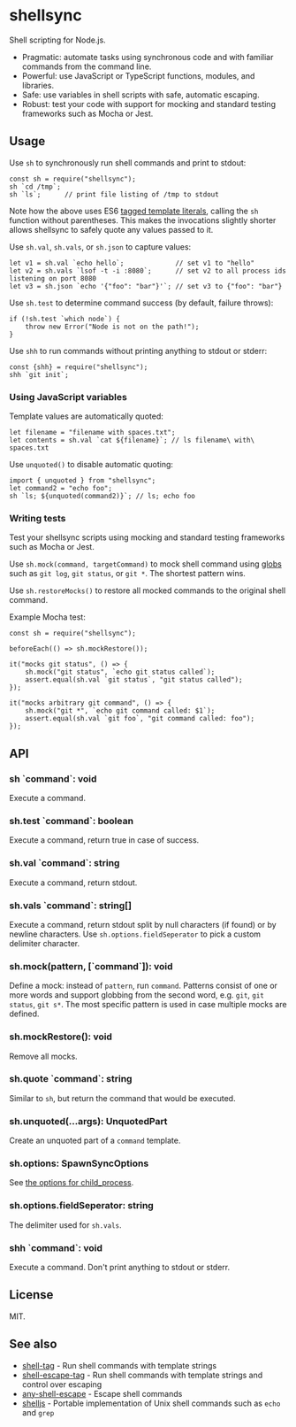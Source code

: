 # shellsync

Shell scripting for Node.js.

* Pragmatic: automate tasks using synchronous code and with familiar commands from the command line.
* Powerful: use JavaScript or TypeScript functions, modules, and libraries.
* Safe: use variables in shell scripts with safe, automatic escaping.
* Robust: test your code with support for mocking and standard testing frameworks such as Mocha or Jest.

## Usage

Use `sh` to synchronously run shell commands and print to stdout:

```
const sh = require("shellsync");
sh `cd /tmp`;
sh `ls`;      // print file listing of /tmp to stdout
```

Note how the above uses ES6 [tagged template literals](https://developer.mozilla.org/en-US/docs/Web/JavaScript/Reference/Template_literals),
calling the `sh` function without parentheses. This makes the invocations slightly shorter allows shellsync to safely quote any values passed to it.

Use `sh.val`, `sh.vals`, or `sh.json` to capture values:

```
let v1 = sh.val `echo hello`;             // set v1 to "hello"
let v2 = sh.vals `lsof -t -i :8080`;      // set v2 to all process ids listening on port 8080
let v3 = sh.json `echo '{"foo": "bar"}'`; // set v3 to {"foo": "bar"}
```

Use `sh.test` to determine command success (by default, failure throws):

```
if (!sh.test `which node`) {
    throw new Error("Node is not on the path!");
}
```

Use `shh` to run commands without printing anything to stdout or stderr:

```
const {shh} = require("shellsync");
shh `git init`;
```

### Using JavaScript variables

Template values are automatically quoted:

```
let filename = "filename with spaces.txt";
let contents = sh.val `cat ${filename}`; // ls filename\ with\ spaces.txt
```

Use `unquoted()` to disable automatic quoting:

```
import { unquoted } from "shellsync";
let command2 = "echo foo";
sh `ls; ${unquoted(command2)}`; // ls; echo foo
```

### Writing tests

Test your shellsync scripts using mocking and standard testing frameworks such as Mocha or Jest.

Use `sh.mock(command, targetCommand)` to mock shell command using [globs](https://mywiki.wooledge.org/glob)
such as `git log`, `git status`, or `git *`. The shortest pattern wins.

Use `sh.restoreMocks()` to restore all mocked commands to the original shell command.

Example Mocha test:

```
const sh = require("shellsync");

beforeEach(() => sh.mockRestore());

it("mocks git status", () => {
    sh.mock("git status", `echo git status called`);
    assert.equal(sh.val `git status`, "git status called");
});

it("mocks arbitrary git command", () => {
    sh.mock("git *", `echo git command called: $1`);
    assert.equal(sh.val `git foo`, "git command called: foo");
});
```

## API

### sh \`command\`: void

Execute a command.

### sh.test \`command\`: boolean

Execute a command, return true in case of success.

### sh.val \`command\`: string

Execute a command, return stdout.

### sh.vals \`command\`: string[]

Execute a command, return stdout split by null characters (if found) or by newline characters.
Use `sh.options.fieldSeperator` to pick a custom delimiter character.

### sh.mock(pattern, [\`command\`]): void

Define a mock: instead of `pattern`, run `command`.
Patterns consist of one or more words and support globbing from the second word, e.g.
`git`, `git status`, `git s*`. The most specific pattern is used in case multiple
mocks are defined.

### sh.mockRestore(): void

Remove all mocks.

### sh.quote \`command\`: string

Similar to `sh`, but return the command that would be executed.

### sh.unquoted(...args): UnquotedPart

Create an unquoted part of a `command` template.

### sh.options: SpawnSyncOptions

See [the options for child_process](https://nodejs.org/api/child_process.html#child_process_child_process_spawnsync_command_args_options).

### sh.options.fieldSeperator: string

The delimiter used for `sh.vals`.

### shh \`command\`: void

Execute a command. Don't print anything to stdout or stderr.

## License

MIT.

## See also

* [shell-tag](https://www.npmjs.com/package/shell-tag) - Run shell commands with template strings
* [shell-escape-tag](https://www.npmjs.com/package/shell-escape-tag) - Run shell commands with template strings and control over escaping
* [any-shell-escape](https://www.npmjs.com/package/any-shell-escape) - Escape shell commands
* [shelljs](https://www.npmjs.com/package/shelljs) - Portable implementation of Unix shell commands such as `echo` and `grep`

